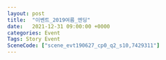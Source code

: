 ```yaml
---
layout: post
title:  "이벤트_2019여름_엔딩"
date:   2021-12-31 09:00:00 +0000
categories: Event
Tags: Story Event
SceneCode: ["scene_evt190627_cp0_q2_s10,7429311"]
---
```

